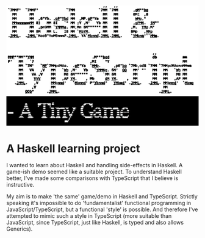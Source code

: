 ![](hs-ts-a-tiny-game.png)

# A Haskell learning project

I wanted to learn about Haskell and handling side-effects in Haskell. A game-ish demo seemed like a suitable project. To understand Haskell better, I've made some comparisons with TypeScript that I believe is instructive.

My aim is to make 'the same' game/demo in Haskell and TypeScript. Strictly speaking it's impossible to do 'fundamentalist' functional programming in JavaScript/TypeScript, but a functional 'style' is possible. And therefore I've attempted to mimic such a style in TypeScript (more suitable than JavaScript, since TypeScript, just like Haskell, is typed and also allows Generics).
